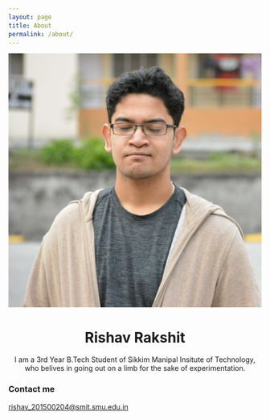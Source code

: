 ```yaml
---
layout: page
title: About
permalink: /about/
---
```


<div style="text-align:center"><img src ="images/dp.jpg" /></div>
<div style="text-align:center"><h1>Rishav Rakshit</h1></div>

<div style="text-align:center"><p>I am a 3rd Year B.Tech Student of Sikkim Manipal Insitute of Technology, who belives in going out on a limb for the sake of experimentation.</p></div>

### Contact me

[rishav_201500204@smit.smu.edu.in](mailto:rishav_201500204@smit.smu.edu.in)
